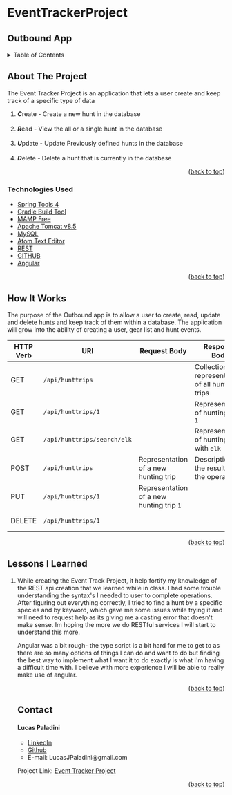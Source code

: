 # EventTrackerProject


## Outbound App
<details>
  <summary>Table of Contents</summary>
  <ul>
    <li>
      <a href="#about-the-project">About The Project</a>
  </ul>
      <ul>
        <li><a href="#technologies-used">Technologies Used</a></li>
      </ul>
    </li>
  <ul>
    <li><a href="#howitworks">How It Works</a></li>
  </ul>  
  <ul>
    <li><a href="#Lessons-I-Learned">Lessons Learned</a></li>
  </ul>
  <ul>
    <li><a href="#contact">Contact</a></li>
  </ul>

  <ul>
    <li><a href="#acknowledgments">Acknowledgments</a></li>
    </ul>

</details>

## About The Project

<p>The Event Tracker Project is an application that lets a user create and keep track of a specific type of data</p>
<ol>
<li><strong><em>C</em></strong>reate - Create a new hunt in the database </li>
<br>
<li><strong><em>R</em></strong>ead - View the all or a single hunt in the database</li>
<br>
<li><strong><em>U</em></strong>pdate - Update Previously defined hunts in the database</li>
<br>
<li><strong><em>D</em></strong>elete - Delete a hunt that is currently in the database </li>
</ol>
<!--[![Product Name Screen Shot][product-screenshot]](https://example.com) -->

<p align="right">(<a href="#top">back to top</a>)</p>

### Technologies Used

-   [Spring Tools 4](https://spring.io/tools)
-   [Gradle Build Tool](https://gradle.org/install/)
-   [MAMP Free](https://www.mamp.info/en/mac/)
-   [Apache Tomcat v8.5](https://tomcat.apache.org/)
-   [MySQL](https://www.mysql.com/)
-   [Atom Text Editor](https://atom.io/)
-   [REST](https://restfulapi.net/)
-   [GITHUB](https://github.com/)
-   [Angular](https://angular.com/)

<p align="right">(<a href="#top">back to top</a>)</p>


## How It Works

<p>
The purpose of the Outbound app is to allow a user to create, read, update and delete hunts and keep track of them within a database. The application will grow into the ability of creating a user, gear list and hunt events.
</p>

| HTTP Verb | URI                  | Request Body | Response Body | Purpose |
|-----------|----------------------|--------------|---------------|---------|
| GET       | `/api/hunttrips`     |              | Collection of representations of all hunting trips  | **List** or **collection** endpoint |
| GET       | `/api/hunttrips/1`   |              | Representation of hunting trip `1` | **Retrieve** endpoint |
| GET       | `/api/hunttrips/search/elk`   |              | Representation of hunting trips with `elk` | **Retrieve** endpoint |
| POST      | `/api/hunttrips`     | Representation of a new hunting trip | Description of the result of the operation | **Create** endpoint |
| PUT       | `/api/hunttrips/1`   | Representation of a new hunting trip `1` | | **Replace** endpoint |
| DELETE    | `/api/hunttrips/1`   |              | | **Delete** route |



<p align="right">(<a href="#top">back to top</a>)</p>


## Lessons I Learned
<ol>
<li>
While creating the Event Track Project, it help fortify my knowledge of the REST api creation that we learned while in class. I had some trouble understanding the syntax's I
 needed to user to complete operations. After figuring out everything correctly, I tried to find a hunt by a specific species and by keyword, which gave me some issues while trying it and will need to request help as its giving me a casting error that doesn't make sense. Im hoping the more we do RESTful services I will start to understand this more.

 Angular was a bit rough- the type script is a bit hard for me to get to as there are so many options of things I can do and want to do but finding the best way to implement what I want it to do exactly is what I'm having a difficult time with. I believe with more experience I will be able to really make use of angular. 
</li>

<p align="right">(<a href="#top">back to top</a>)</p>


## Contact




<h4>Lucas Paladini</h4>
<ul>
<li><a href="https://www.linkedin.com/in/lucas-paladini/">LinkedIn</a></li>
<li><a href="https://github.com/Lpaladini90">Github</a></li>
<li> E-mail: LucasJPaladini@gmail.com</li>
</ul>


Project Link: [Event Tracker Project](https://github.com/Lpaladini90/EventTrackerProject)

<p align="right">(<a href="#top">back to top</a>)</p>

<!-- ACKNOWLEDGMENTS -->
